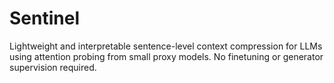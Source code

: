 # Sentinel
Lightweight and interpretable sentence-level context compression for LLMs using attention probing from small proxy models. No finetuning or generator supervision required.

